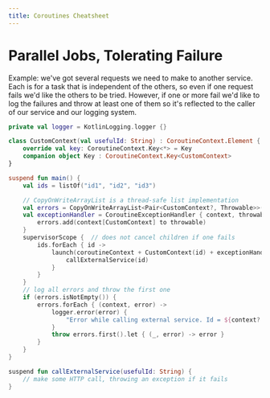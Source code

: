 ```yaml
---
title: Coroutines Cheatsheet
---
```

# Parallel Jobs, Tolerating Failure

Example: we've got several requests we need to make to another service. Each is for a task that is independent of the others, so even if one request fails we'd like the others to be tried. However, if one or more fail we'd like to log the failures and throw at least one of them so it's reflected to the caller of our service and our logging system.

```kotlin
private val logger = KotlinLogging.logger {}

class CustomContext(val usefulId: String) : CoroutineContext.Element {
    override val key: CoroutineContext.Key<*> = Key
    companion object Key : CoroutineContext.Key<CustomContext>
}

suspend fun main() {
    val ids = listOf("id1", "id2", "id3")

    // CopyOnWriteArrayList is a thread-safe list implementation
    val errors = CopyOnWriteArrayList<Pair<CustomContext?, Throwable>>()
    val exceptionHandler = CoroutineExceptionHandler { context, throwable ->
        errors.add(context[CustomContext] to throwable)
    }
    supervisorScope {  // does not cancel children if one fails
        ids.forEach { id ->
            launch(coroutineContext + CustomContext(id) + exceptionHandler) {
                callExternalService(id)
            }
        }
    }
    // log all errors and throw the first one
    if (errors.isNotEmpty()) {
        errors.forEach { (context, error) ->
            logger.error(error) {
                "Error while calling external service. Id = ${context?.usefulId}"
            }
            throw errors.first().let { (_, error) -> error }
        }
    }
}

suspend fun callExternalService(usefulId: String) {
    // make some HTTP call, throwing an exception if it fails
}
```
